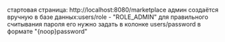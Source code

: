 стартовая страница: http://localhost:8080/marketplace
админ создаётся вручную в базе данных:users/role - "ROLE_ADMIN"
для правильного считывания пароля его нужно задать в колонке users/password в формате
"{noop}password"